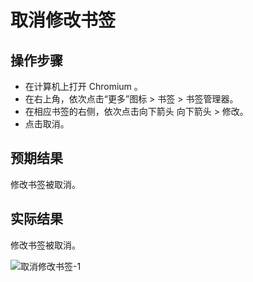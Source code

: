 # 取消修改书签

## 操作步骤

- 在计算机上打开 Chromium 。
- 在右上角，依次点击“更多”图标 > 书签 > 书签管理器。
- 在相应书签的右侧，依次点击向下箭头 向下箭头 > 修改。
- 点击取消。

## 预期结果

修改书签被取消。

## 实际结果

修改书签被取消。

![取消修改书签-1](../img/取消修改书签-1.png)
